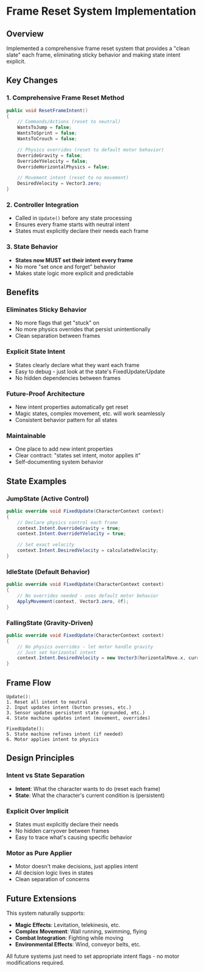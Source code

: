 # Frame Reset System Implementation

## Overview

Implemented a comprehensive frame reset system that provides a "clean slate" each frame, eliminating sticky behavior and making state intent explicit.

## Key Changes

### 1. **Comprehensive Frame Reset Method**

```csharp
public void ResetFrameIntent()
{
    // Commands/Actions (reset to neutral)
    WantsToJump = false;
    WantsToSprint = false;
    WantsToCrouch = false;

    // Physics overrides (reset to default motor behavior)
    OverrideGravity = false;
    OverrideYVelocity = false;
    OverrideHorizontalPhysics = false;

    // Movement intent (reset to no movement)
    DesiredVelocity = Vector3.zero;
}
```

### 2. **Controller Integration**

- Called in `Update()` before any state processing
- Ensures every frame starts with neutral intent
- States must explicitly declare their needs each frame

### 3. **State Behavior**

- **States now MUST set their intent every frame**
- No more "set once and forget" behavior
- Makes state logic more explicit and predictable

## Benefits

### **Eliminates Sticky Behavior**

- No more flags that get "stuck" on
- No more physics overrides that persist unintentionally
- Clean separation between frames

### **Explicit State Intent**

- States clearly declare what they want each frame
- Easy to debug - just look at the state's FixedUpdate/Update
- No hidden dependencies between frames

### **Future-Proof Architecture**

- New intent properties automatically get reset
- Magic states, complex movement, etc. will work seamlessly
- Consistent behavior pattern for all states

### **Maintainable**

- One place to add new intent properties
- Clear contract: "states set intent, motor applies it"
- Self-documenting system behavior

## State Examples

### **JumpState (Active Control)**

```csharp
public override void FixedUpdate(CharacterContext context)
{
    // Declare physics control each frame
    context.Intent.OverrideGravity = true;
    context.Intent.OverrideYVelocity = true;

    // Set exact velocity
    context.Intent.DesiredVelocity = calculatedVelocity;
}
```

### **IdleState (Default Behavior)**

```csharp
public override void FixedUpdate(CharacterContext context)
{
    // No overrides needed - uses default motor behavior
    ApplyMovement(context, Vector3.zero, 0f);
}
```

### **FallingState (Gravity-Driven)**

```csharp
public override void FixedUpdate(CharacterContext context)
{
    // No physics overrides - let motor handle gravity
    // Just set horizontal intent
    context.Intent.DesiredVelocity = new Vector3(horizontalMove.x, currentVelocity.y, horizontalMove.z);
}
```

## Frame Flow

```
Update():
1. Reset all intent to neutral
2. Input updates intent (button presses, etc.)
3. Sensor updates persistent state (grounded, etc.)
4. State machine updates intent (movement, overrides)

FixedUpdate():
5. State machine refines intent (if needed)
6. Motor applies intent to physics
```

## Design Principles

### **Intent vs State Separation**

- **Intent**: What the character wants to do (reset each frame)
- **State**: What the character's current condition is (persistent)

### **Explicit Over Implicit**

- States must explicitly declare their needs
- No hidden carryover between frames
- Easy to trace what's causing specific behavior

### **Motor as Pure Applier**

- Motor doesn't make decisions, just applies intent
- All decision logic lives in states
- Clean separation of concerns

## Future Extensions

This system naturally supports:

- **Magic Effects**: Levitation, telekinesis, etc.
- **Complex Movement**: Wall running, swimming, flying
- **Combat Integration**: Fighting while moving
- **Environmental Effects**: Wind, conveyor belts, etc.

All future systems just need to set appropriate intent flags - no motor modifications required.
